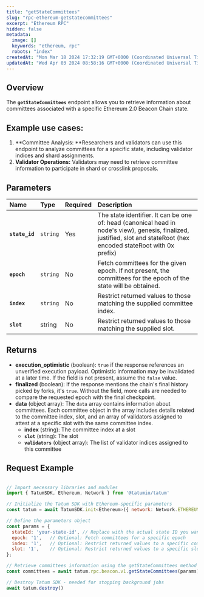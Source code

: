 ```yaml
---
title: "getStateCommittees"
slug: "rpc-ethereum-getstatecommittees"
excerpt: "Ethereum RPC"
hidden: false
metadata: 
  image: []
  keywords: "ethereum, rpc"
  robots: "index"
createdAt: "Mon Mar 18 2024 17:32:19 GMT+0000 (Coordinated Universal Time)"
updatedAt: "Wed Apr 03 2024 08:58:16 GMT+0000 (Coordinated Universal Time)"
---
```

## Overview

The **`getStateCommittees`** endpoint allows you to retrieve information about committees associated with a specific Ethereum 2.0 Beacon Chain state.

## Example use cases:

1. **Committee Analysis: **Researchers and validators can use this endpoint to analyze committees for a specific state, including validator indices and shard assignments.
2. **Validator Operations:** Validators may need to retrieve committee information to participate in shard or crosslink proposals.

## Parameters

| Name           | Type     | Required | Description                                                                                                                                                            |
| :------------- | :------- | :------- | :--------------------------------------------------------------------------------------------------------------------------------------------------------------------- |
| **`state_id`** | `string` | Yes      | The state identifier. It can be one of: head (canonical head in node's view), genesis, finalized, justified, slot and stateRoot (hex encoded stateRoot with 0x prefix) |
| **`epoch`**    | `string` | No       | Fetch committees for the given epoch. If not present, the committees for the epoch of the state will be obtained.                                                      |
| **`index`**    | `string` | No       | Restrict returned values to those matching the supplied committee index.                                                                                               |
| **`slot`**     | string   | No       | Restrict returned values to those matching the supplied slot.                                                                                                          |

## Returns

- **execution_optimistic** (boolean): `true` if the response references an unverified execution payload. Optimistic information may be invalidated at a later time. If the field is not present, assume the `false` value.
- **finalized** (boolean): If the response mentions the chain's final history picked by forks, it's `true`. Without the field, more calls are needed to compare the requested epoch with the final checkpoint.
- **data**  (object array): The `data` array contains information about committees. Each committee object in the array includes details related to the committee index, slot, and an array of validators assigned to attest at a specific slot with the same committee index.
  - **index** (string): The committee index at a slot
  - **`slot`** (string): The slot
  - **`validators`** (object array): The list of validator indices assigned to this committee

## Request Example

```Text cURL

```
```javascript JS SDK
// Import necessary libraries and modules
import { TatumSDK, Ethereum, Network } from '@tatumio/tatum'

// Initialize the Tatum SDK with Ethereum-specific parameters
const tatum = await TatumSDK.init<Ethereum>({ network: Network.ETHEREUM })

// Define the parameters object
const params = {
  stateId: 'your-state-id', // Replace with the actual state ID you want to use
  epoch: '1',   // Optional: Fetch committees for a specific epoch
  index: '1',   // Optional: Restrict returned values to a specific committee index
  slot: '1',    // Optional: Restrict returned values to a specific slot
};

// Retrieve committees information using the getStateCommittees method
const committees = await tatum.rpc.beacon.v1.getStateCommittees(params);

// Destroy Tatum SDK - needed for stopping background jobs
await tatum.destroy()
```
